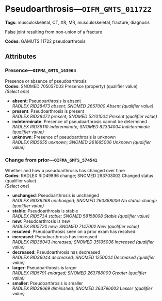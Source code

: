 # Pseudoarthrosis—`OIFM_GMTS_011722`

**Tags:** musculoskeletal, CT, XR, MR, musculoskeletal, fracture, diagnosis

False joint resulting from non-union of a fracture

**Codes:** GAMUTS 11722 pseudoarthrosis

## Attributes

### Presence—`OIFMA_GMTS_163964`

Presence or absence of pseudoarthrosis  
**Codes**: SNOMED 705057003 Presence (property) (qualifier value)  
*(Select one)*

- **absent**: Pseudoarthrosis is absent  
_RADLEX RID28473 absent; SNOMED 2667000 Absent (qualifier value)_
- **present**: Pseudoarthrosis is present  
_RADLEX RID28472 present; SNOMED 52101004 Present (qualifier value)_
- **indeterminate**: Presence of pseudoarthrosis cannot be determined  
_RADLEX RID39110 indeterminate; SNOMED 82334004 Indeterminate (qualifier value)_
- **unknown**: Presence of pseudoarthrosis is unknown  
_RADLEX RID5655 unknown; SNOMED 261665006 Unknown (qualifier value)_

### Change from prior—`OIFMA_GMTS_574541`

Whether and how a pseudoarthrosis has changed over time  
**Codes**: RADLEX RID49896 change; SNOMED 263703002 Changed status (qualifier value)  
*(Select one)*

- **unchanged**: Pseudoarthrosis is unchanged  
_RADLEX RID39268 unchanged; SNOMED 260388006 No status change (qualifier value)_
- **stable**: Pseudoarthrosis is stable  
_RADLEX RID5734 stable; SNOMED 58158008 Stable (qualifier value)_
- **new**: Pseudoarthrosis is new  
_RADLEX RID5720 new; SNOMED 7147002 New (qualifier value)_
- **resolved**: Pseudoarthrosis seen on a prior exam has resolved  
- **increased**: Pseudoarthrosis has increased  
_RADLEX RID36043 increased; SNOMED 35105006 Increased (qualifier value)_
- **decreased**: Pseudoarthrosis has decreased  
_RADLEX RID36044 decreased; SNOMED 1250004 Decreased (qualifier value)_
- **larger**: Pseudoarthrosis is larger  
_RADLEX RID5791 enlarged; SNOMED 263768009 Greater (qualifier value)_
- **smaller**: Pseudoarthrosis is smaller  
_RADLEX RID38669 diminished; SNOMED 263796003 Lesser (qualifier value)_